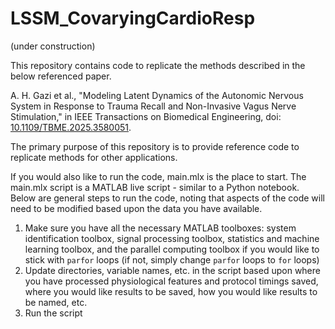 # LSSM_CovaryingCardioResp
(under construction)

This repository contains code to replicate the methods described in the below referenced paper.

A. H. Gazi et al., "Modeling Latent Dynamics of the Autonomic Nervous System in Response to Trauma Recall and Non-Invasive Vagus Nerve Stimulation," in IEEE Transactions on Biomedical Engineering, doi: [10.1109/TBME.2025.3580051](https://doi.org/10.1109/TBME.2025.3580051).

The primary purpose of this repository is to provide reference code to replicate methods for other applications. 

If you would also like to run the code, main.mlx is the place to start. The main.mlx script is a MATLAB live script - similar to a Python notebook. Below are general steps to run the code, noting that aspects of the code will need to be modified based upon the data you have available.

1. Make sure you have all the necessary MATLAB toolboxes: system identification toolbox, signal processing toolbox, statistics and machine learning toolbox, and the parallel computing toolbox if you would like to stick with `parfor` loops (if not, simply change `parfor` loops to `for` loops)
2. Update directories, variable names, etc. in the script based upon where you have processed physiological features and protocol timings saved, where you would like results to be saved, how you would like results to be named, etc.
3. Run the script
